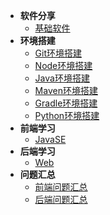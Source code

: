 - **软件分享**
    - [基础软件](/application/Base.md)
- **环境搭建**
    - [Git环境搭建](/environment/Git.md)
    - [Node环境搭建](/environment/Node.md)
    - [Java环境搭建](/environment/Java.md)
    - [Maven环境搭建](/environment/Maven.md)
    - [Gradle环境搭建](/environment/Gradle.md)
    - [Python环境搭建](/environment/Python.md)
- **前端学习**
    - [JavaSE](/server/JavaSE.md)
- **后端学习**
    - [Web](/client/Js.md)
- **问题汇总**
    - [前端问题汇总](/issue/ClientIssue.md)
    - [后端问题汇总](/issue/ServerIssue.md)